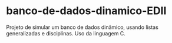 # banco-de-dados-dinamico-EDII
Projeto de simular um banco de dados dinâmico, usando listas generalizadas e disciplinas.
Uso da linguagem C.
